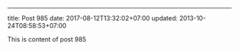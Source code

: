 ---
title: Post 985
date: 2017-08-12T13:32:02+07:00
updated: 2013-10-24T08:58:53+07:00

This is content of post 985